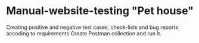 # Manual-website-testing "Pet house"
Creating  positive and negative test cases, check-lists and bug reports accoding to requirements
Create Postman collection and run it.
